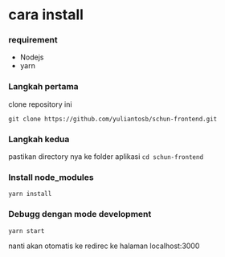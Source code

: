 # cara install
### requirement
- Nodejs
- yarn

### Langkah pertama

clone repository ini

` git clone https://github.com/yuliantosb/schun-frontend.git  `

### Langkah kedua
pastikan directory nya ke folder aplikasi
` cd schun-frontend `

### Install node_modules
` yarn install `

### Debugg dengan mode development
` yarn start `

nanti akan otomatis ke redirec ke halaman localhost:3000
